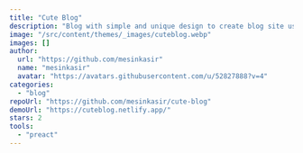 ```yaml
---
title: "Cute Blog"
description: "Blog with simple and unique design to create blog site using Astro, features cute blog with card design, markdown ready, and blog post cover image."
image: "/src/content/themes/_images/cuteblog.webp"
images: []
author:
  url: "https://github.com/mesinkasir"
  name: "mesinkasir"
  avatar: "https://avatars.githubusercontent.com/u/52827888?v=4"
categories:
  - "blog"
repoUrl: "https://github.com/mesinkasir/cute-blog"
demoUrl: "https://cuteblog.netlify.app/"
stars: 2
tools:
  - "preact"
---
```

